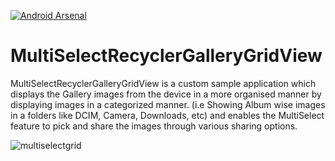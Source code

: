 [![Android Arsenal](https://img.shields.io/badge/Android%20Arsenal-MultiSelectRecyclerGalleryGridView-brightgreen.svg?style=flat)](http://android-arsenal.com/details/1/1975) 

# MultiSelectRecyclerGalleryGridView

MultiSelectRecyclerGalleryGridView is a custom sample application which displays the Gallery images from the device in a more organised manner by displaying images in a categorized manner. (i.e Showing Album wise images in a folders like DCIM, Camera, Downloads, etc) and enables the MultiSelect feature to pick and share the images through various sharing options.

![multiselectgrid](https://cloud.githubusercontent.com/assets/11768239/8145755/f30f573e-1232-11e5-81e1-14325df4cd02.png)

